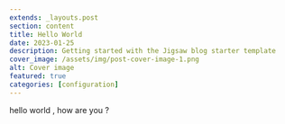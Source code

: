 ```yaml
---
extends: _layouts.post
section: content
title: Hello World
date: 2023-01-25
description: Getting started with the Jigsaw blog starter template
cover_image: /assets/img/post-cover-image-1.png
alt: Cover image
featured: true
categories: [configuration]
---
```


hello world , how are you ?